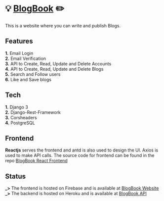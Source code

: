 # 💡 [BlogBook](https://blogbook.web.app) ✏️

This is a website where you can write and publish Blogs. <br />

## Features

**1.** Email Login <br />
**2.** Email Verification <br />
**3.** API to Create, Read, Update and Delete Accounts <br />
**4.** API to Create, Read, Update and Delete Blogs <br />
**5.** Search and Follow users <br />
**6.** Like and Save blogs <br />

## Tech

**1.** Django 3 <br />
**2.** Django-Rest-Framework <br />
**3.** Corsheaders <br />
**4.** PostgreSQL <br />

## Frontend

**Reactjs** serves the frontend and antd is also used to design the UI. Axios is used to make API calls. The source code for frontend can be found in the repo [BlogBook React Frontend](https://github.com/Nandan-unni/BlogBook-React-Frontend) <br />

## Status

**\_>** The frontend is hosted on Firebase and is available at [BlogBook Website](https://blogbook.web.app)<br />
**\_>** The backend is hosted on Heroku and is available at [BlogBook API](http://blogbook.herokuapp.com/api/)<br />
